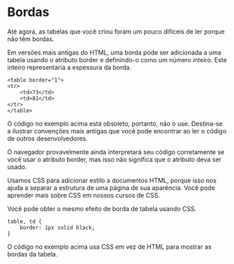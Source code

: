 # Bordas
Até agora, as tabelas que você criou foram um pouco difíceis de ler porque não têm bordas.

Em versões mais antigas do HTML, uma borda pode ser adicionada a uma tabela usando o atributo border e definindo-o como um número inteiro. Este inteiro representaria a espessura da borda.

    <table border="1">
    <tr>
        <td>73</td>
        <td>81</td>
    </tr>
    </table>

O código no exemplo acima está obsoleto, portanto, não o use. Destina-se a ilustrar convenções mais antigas que você pode encontrar ao ler o código de outros desenvolvedores.

O navegador provavelmente ainda interpretará seu código corretamente se você usar o atributo border, mas isso não significa que o atributo deva ser usado.

Usamos CSS para adicionar estilo a documentos HTML, porque isso nos ajuda a separar a estrutura de uma página de sua aparência. Você pode aprender mais sobre CSS em nossos cursos de CSS.

Você pode obter o mesmo efeito de borda de tabela usando CSS.

    table, td {
        border: 1px solid black;
    }

O código no exemplo acima usa CSS em vez de HTML para mostrar as bordas da tabela.